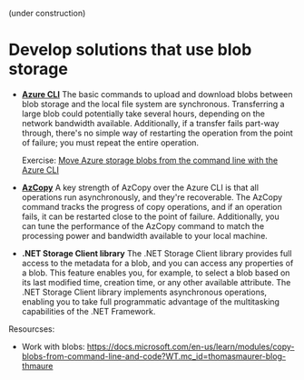 (under construction)
# Develop solutions that use blob storage

* **[Azure CLI](https://docs.microsoft.com/en-us/learn/modules/copy-blobs-from-command-line-and-code/3-move-blobs-using-cli)**
The basic commands to upload and download blobs between blob storage and the local file system are synchronous. Transferring a large blob could potentially take several hours, depending on the network bandwidth available. Additionally, if a transfer fails part-way through, there's no simple way of restarting the operation from the point of failure; you must repeat the entire operation.

  Exercise: [Move Azure storage blobs from the command line with the Azure CLI](https://docs.microsoft.com/en-us/learn/modules/copy-blobs-from-command-line-and-code/4-exercise-move-blobs-using-cli)

* **[AzCopy](https://docs.microsoft.com/en-us/learn/modules/copy-blobs-from-command-line-and-code/4-exercise-move-blobs-using-cli)**
A key strength of AzCopy over the Azure CLI is that all operations run asynchronously, and they're recoverable. The AzCopy command tracks the progress of copy operations, and if an operation fails, it can be restarted close to the point of failure. Additionally, you can tune the performance of the AzCopy command to match the processing power and bandwidth available to your local machine.

* **.NET Storage Client library**
The .NET Storage Client library provides full access to the metadata for a blob, and you can access any properties of a blob. This feature enables you, for example, to select a blob based on its last modified time, creation time, or any other available attribute.
The .NET Storage Client library implements asynchronous operations, enabling you to take full programmatic advantage of the multitasking capabilities of the .NET Framework.

Resourcses:
* Work with blobs: https://docs.microsoft.com/en-us/learn/modules/copy-blobs-from-command-line-and-code?WT.mc_id=thomasmaurer-blog-thmaure

